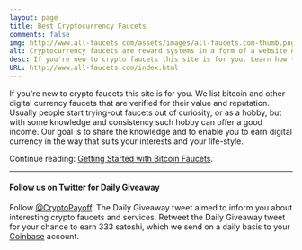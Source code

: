 ```yaml
---
layout: page
title: Best Cryptocurrency Faucets
comments: false
img: http://www.all-faucets.com/assets/images/all-faucets.com-thumb.png
alt: Cryptocurrency faucets are reward systems in a form of a website or an app that dispense free coins.
desc: If you're new to crypto faucets this site is for you. Learn how to maximize the value of your time and effort while claiming from free bitcoin faucet sites.
URL: http://www.all-faucets.com/index.html
---
```

<link rel="stylesheet" href="https://cdnjs.cloudflare.com/ajax/libs/normalize/5.0.0/normalize.min.css">
<link rel="stylesheet" href="assets/css/a2.css">

If you're new to crypto faucets this site is for you. We list bitcoin and other digital currency faucets that are verified for their value and reputation. Usually people start trying-out faucets out of curiosity, or as a hobby, but with some knowledge and consistency such hobby can offer a good income. Our goal is to share the knowledge and to enable you to earn digital currency in the way that suits your interests and your life-style.

Continue reading: <a href="http://www.all-faucets.com/start.html">Getting Started with Bitcoin Faucets</a>.

---
#### Follow us on Twitter for Daily Giveaway

Follow <a href="https://twitter.com/intent/user?screen_name=CryptoPayoff" target="_blank">@CryptoPayoff</a>. The Daily Giveaway tweet aimed to inform you about interesting crypto faucets and services. Retweet the Daily Giveaway tweet for your chance to earn 333 satoshi, which we send on a daily basis to your <a href="http://bit.ly/www-coinbase" target="_blank">Coinbase</a> account.
